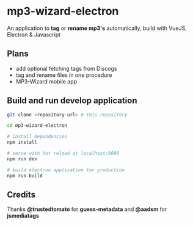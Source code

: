 # mp3-wizard-electron
An application to **tag** or **rename mp3's** automatically, build with VueJS, Electron & Javascript

## Plans
* add optional fetching tags from Discogs
* tag and rename files in one procedure
* MP3-Wizard mobile app


## Build and run develop application

``` bash
git clone <repository-url> # this repository

cd mp3-wizard-electron

# install dependencies
npm install

# serve with hot reload at localhost:9080
npm run dev

# build electron application for production
npm run build

```

## Credits
Thanks **@trustedtomato** for **guess-metadata** and **@aadsm** for **jsmediatags**